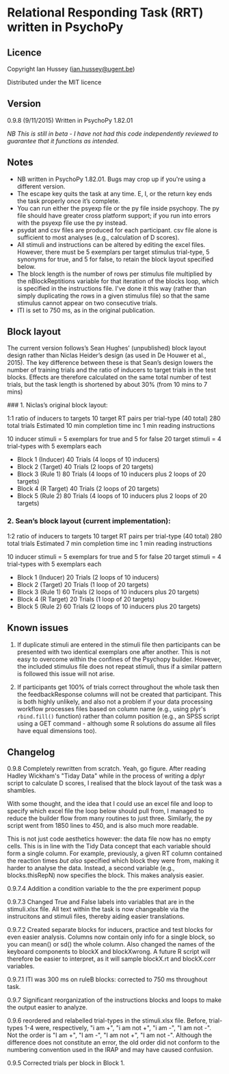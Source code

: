 # Relational Responding Task (RRT) written in PsychoPy
## LicenceCopyright Ian Hussey (ian.hussey@ugent.be)

Distributed under the MIT licence
## Version0.9.8 (9/11/2015)
Written in PsychoPy 1.82.01
*NB This is still in beta - I have not had this code independently reviewed to guarantee that it functions as intended.*## Notes- NB written in PsychoPy 1.82.01. Bugs may crop up if you're using a different version.- The escape key quits the task at any time. E, I, or the return key ends the task properly once it’s complete.- You can run either the psyexp file or the py file inside psychopy. The py file should have greater cross platform support; if you run into errors with the psyexp file use the py instead.- psydat and csv files are produced for each participant. csv file alone is sufficient to most analyses (e.g., calculation of D scores).- All stimuli and instructions can be altered by editing the excel files. However, there must be 5 exemplars per target stimulus trial-type, 5 synonyms for true, and 5 for false, to retain the block layout specified below.- The block length is the number of rows per stimulus file multiplied by the nBlockReptitions variable for that iteration of the blocks loop, which is specified in the instructions file. I've done it this way (rather than simply duplicating the rows in a given stimulus file) so that the same stimulus cannot appear on two consecutive trials. 
- ITI is set to 750 ms, as in the original publication.

## Block layout
The current version follows’s Sean Hughes’ (unpublished) block layout design rather than Niclas Heider’s design (as used in De Houwer et al., 2015). The key difference between these is that Sean’s design lowers the number of training trials and the ratio of inducers to target trials in the test blocks. Effects are therefore calculated on the same total number of test trials, but the task length is shortened by about 30% (from 10 mins to 7 mins)

### 1. Niclas’s original block layout:

1:1 ratio of inducers to targets
10 target RT pairs per trial-type (40 total)
280 total trials
Estimated 10 min completion time inc 1 min reading instructions

10 inducer stimuli = 5 exemplars for true and 5 for false
20 target stimuli = 4 trial-types with 5 exemplars each

* Block 1 (Inducer) 40 Trials (4 loops of 10 inducers)
* Block 2 (Target) 40 Trials (2 loops of 20 targets)
* Block 3 (Rule 1) 80 Trials (4 loops of 10 inducers plus 2 loops of 20 targets)
* Block 4 (R Target) 40 Trials (2 loops of 20 targets)
* Block 5 (Rule 2) 80 Trials (4 loops of 10 inducers plus 2 loops of 20 targets)

### 2. Sean’s block layout (current implementation):

1:2 ratio of inducers to targets
10 target RT pairs per trial-type (40 total)
280 total trials
Estimated 7 min completion time inc 1 min reading instructions

10 inducer stimuli = 5 exemplars for true and 5 for false
20 target stimuli = 4 trial-types with 5 exemplars each

* Block 1 (Inducer) 20 Trials (2 loops of 10 inducers)
* Block 2 (Target) 20 Trials (1 loop of 20 targets)
* Block 3 (Rule 1) 60 Trials (2 loops of 10 inducers plus 20 targets)
* Block 4 (R Target) 20 Trials (1 loop of 20 targets)
* Block 5 (Rule 2) 60 Trials (2 loops of 10 inducers plus 20 targets)

## Known issues
1. If duplicate stimuli are entered in the stimuli file then participants can be presented with two identical exemplars one after another. This is not easy to overcome within the confines of the Psychopy builder. However, the included stimulus file does not repeat stimuli, thus if a similar pattern is followed this issue will not arise.

2. If participants get 100% of trials correct throughout the whole task then the feedbackResponse columns will not be created that participant. This is both highly unlikely, and also not a problem if your data processing workflow processes files based on column name (e.g., using plyr's `rbind.fill()` function) rather than column position (e.g., an SPSS script using a GET command - although some R solutions do assume all files have equal dimensions too). 

## Changelog
0.9.8 Completely rewritten from scratch. Yeah, go figure.
After reading Hadley Wickham's "Tiday Data" while in the process of writing a dplyr script to calculate D scores, I realised that the block layout of the task was a shambles. 

With some thought, and the idea that I could use an excel file and loop to specify which excel file the loop below should pull from, I managed to reduce the builder flow from many routines to just three. Similarly, the py script went from 1850 lines to 450, and is also much more readable. 

This is not just code aesthetics however: the data file now has no empty cells. This is in line with the Tidy Data concept that each variable should form a single column. For example, previously, a given RT column contained the reaction times *but also* specified which block they were from, making it harder to analyse the data. Instead, a second variable (e.g., blocks.thisRepN) now specifies the block. This makes analysis easier.

0.9.7.4 Addition a condition variable to the the pre experiment popup

0.9.7.3 Changed True and False labels into variables that are in the stimuli.xlsx file. All text within the task is now changeable via the instrucitons and stimuli files, thereby aiding easier translations.

0.9.7.2 Created separate blocks for inducers, practice and test blocks for even easier analysis. Columns now contain only info for a single block, so you can mean() or sd() the whole column. Also changed the names of the keyboard components to blockX and blockXwrong. A future R script will therefore be easier to interpret, as it will sample blockX.rt and blockX.corr variables.

0.9.7.1 ITI was 300 ms on ruleB blocks: corrected to 750 ms throughout task.

0.9.7 Significant reorganization of the instructions blocks and loops to make the output easier to analyze.

0.9.6 reordered and relabelled trial-types in the stimuli.xlsx file. Before, trial-types 1-4 were, respectively, "i am +", "i am not +", "i am -", "I am not -". Not the order is "I am +", "I am -", "I am not +", "I am not -". Although the difference does not constitute an error, the old order did not conform to the numbering convention used in the IRAP and may have caused confusion.

0.9.5 Corrected trials per block in Block 1.


